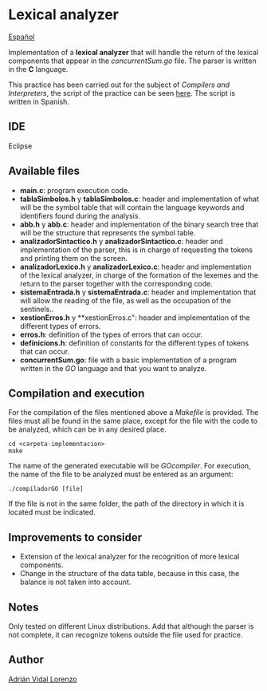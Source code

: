 # Lexical analyzer

[Español](README.md)


Implementation of a **lexical analyzer** that will handle the return of the lexical components that appear in the *concurrentSum.go* file. The parser is written in the **C** language.

This practice has been carried out for the subject of *Compilers and Interpreters*, the script of the practice can be seen [here](https://github.com/adrianvidal2/Analizador_lexico/blob/main/guion). The script is written in Spanish.

## IDE
Eclipse

## Available files
- **main.c**: program execution code.
- **tablaSimbolos.h** y **tablaSimbolos.c**: header and implementation of what will be the symbol table that will contain the language keywords and identifiers found during the analysis.
- **abb.h** y **abb.c**: header and implementation of the binary search tree that will be the structure that represents the symbol table.
- **analizadorSintactico.h** y **analizadorSintactico.c**: header and implementation of the parser, this is in charge of requesting the tokens and printing them on the screen.
- **analizadorLexico.h** y **analizadorLexico.c**: header and implementation of the lexical analyzer, in charge of the formation of the lexemes and the return to the parser together with the corresponding code.
- **sistemaEntrada.h** y **sistemaEntrada.c**: header and implementation that will allow the reading of the file, as well as the occupation of the sentinels..
- **xestionErros.h** y **xestionErros.c": header and implementation of the different types of errors.
- **erros.h**: definition of the types of errors that can occur.
- **definicions.h**: definition of constants for the different types of tokens that can occur.
- **concurrentSum.go**: file with a basic implementation of a program written in the *GO* language and that you want to analyze.


## Compilation and execution
For the compilation of the files mentioned above a *Makefile* is provided. The files must all be found in the same place, except for the file with the code to be analyzed, which can be in any desired place.


```
cd <carpeta-implementacion>
make
```

The name of the generated executable will be *GOcompiler*. For execution, the name of the file to be analyzed must be entered as an argument:

```
./compiladorGO [file]
```

If the file is not in the same folder, the path of the directory in which it is located must be indicated.


## Improvements to consider
- Extension of the lexical analyzer for the recognition of more lexical components.
- Change in the structure of the data table, because in this case, the balance is not taken into account.


## Notes
Only tested on different Linux distributions. Add that although the parser is not complete, it can recognize tokens outside the file used for practice.


## Author

[Adrián Vidal Lorenzo](https://github.com/adrianvidal2)

